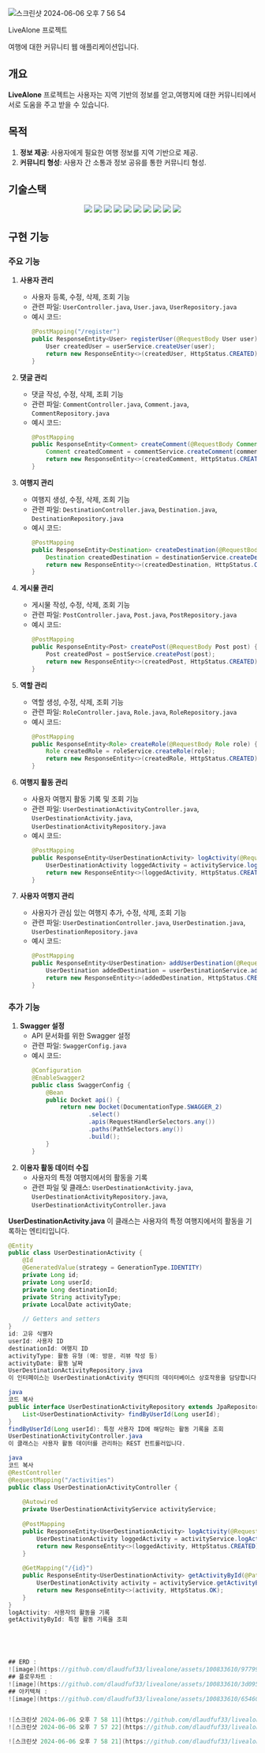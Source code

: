 ![스크린샷 2024-06-06 오후 7 56 54](https://github.com/dlaudfuf33/livealone/assets/100833610/65eb58cb-b521-40c5-b497-1839e1d812d6)

LiveAlone 프로젝트

여행에 대한 커뮤니티 웹 애플리케이션입니다.

## 개요

**LiveAlone** 프로젝트는 사용자는 지역 기반의 정보를 얻고,여행지에 대한 커뮤니티에서 서로 도움을 주고 받을 수 있습니다.

## 목적

1. **정보 제공**: 사용자에게 필요한 여행 정보를 지역 기반으로 제공.
2. **커뮤니티 형성**: 사용자 간 소통과 정보 공유를 통한 커뮤니티 형성.


## 기술스택
<div align=center> 
<img src="https://img.shields.io/badge/Java-007396?style=for-the-badge&logo=Java&logoColor=white"/>
<img src="https://img.shields.io/badge/TypeScript-3178C6?style=for-the-badge&logo=TypeScript&logoColor=white"/>
<img src="https://img.shields.io/badge/React-61DAFB?style=for-the-badge&logo=React&logoColor=white"/>
<img src="https://img.shields.io/badge/Spring%20Boot-6DB33F?style=for-the-badge&logo=Spring%20Boot&logoColor=white"/>
<img src="https://img.shields.io/badge/MySQL-4479A1?style=for-the-badge&logo=MySQL&logoColor=white"/>
<img src="https://img.shields.io/badge/Amazon%20S3-569A31?style=for-the-badge&logo=Amazon%20S3&logoColor=white"/>
<img src="https://img.shields.io/badge/JPA-6DB33F?style=for-the-badge&logo=Hibernate&logoColor=white"/>
<img src="https://img.shields.io/badge/SpringSecurity%20JWT-000000?style=for-the-badge&logo=JSON%20Web%20Tokens&logoColor=white"/>
  <img src="https://img.shields.io/badge/Git-F05032?style=for-the-badge&logo=Git&logoColor=white"/>
<img src="https://img.shields.io/badge/GitHub-181717?style=for-the-badge&logo=GitHub&logoColor=white"/>
</div>



## 구현 기능

### 주요 기능
1. **사용자 관리**
   - 사용자 등록, 수정, 삭제, 조회 기능
   - 관련 파일: `UserController.java`, `User.java`, `UserRepository.java`
   - 예시 코드:
     ```java
     @PostMapping("/register")
     public ResponseEntity<User> registerUser(@RequestBody User user) {
         User createdUser = userService.createUser(user);
         return new ResponseEntity<>(createdUser, HttpStatus.CREATED);
     }
     ```

2. **댓글 관리**
   - 댓글 작성, 수정, 삭제, 조회 기능
   - 관련 파일: `CommentController.java`, `Comment.java`, `CommentRepository.java`
   - 예시 코드:
     ```java
     @PostMapping
     public ResponseEntity<Comment> createComment(@RequestBody Comment comment) {
         Comment createdComment = commentService.createComment(comment);
         return new ResponseEntity<>(createdComment, HttpStatus.CREATED);
     }
     ```

3. **여행지 관리**
   - 여행지 생성, 수정, 삭제, 조회 기능
   - 관련 파일: `DestinationController.java`, `Destination.java`, `DestinationRepository.java`
   - 예시 코드:
     ```java
     @PostMapping
     public ResponseEntity<Destination> createDestination(@RequestBody Destination destination) {
         Destination createdDestination = destinationService.createDestination(destination);
         return new ResponseEntity<>(createdDestination, HttpStatus.CREATED);
     }
     ```

4. **게시물 관리**
   - 게시물 작성, 수정, 삭제, 조회 기능
   - 관련 파일: `PostController.java`, `Post.java`, `PostRepository.java`
   - 예시 코드:
     ```java
     @PostMapping
     public ResponseEntity<Post> createPost(@RequestBody Post post) {
         Post createdPost = postService.createPost(post);
         return new ResponseEntity<>(createdPost, HttpStatus.CREATED);
     }
     ```

5. **역할 관리**
   - 역할 생성, 수정, 삭제, 조회 기능
   - 관련 파일: `RoleController.java`, `Role.java`, `RoleRepository.java`
   - 예시 코드:
     ```java
     @PostMapping
     public ResponseEntity<Role> createRole(@RequestBody Role role) {
         Role createdRole = roleService.createRole(role);
         return new ResponseEntity<>(createdRole, HttpStatus.CREATED);
     }
     ```

6. **여행지 활동 관리**
   - 사용자 여행지 활동 기록 및 조회 기능
   - 관련 파일: `UserDestinationActivityController.java`, `UserDestinationActivity.java`, `UserDestinationActivityRepository.java`
   - 예시 코드:
     ```java
     @PostMapping
     public ResponseEntity<UserDestinationActivity> logActivity(@RequestBody UserDestinationActivity activity) {
         UserDestinationActivity loggedActivity = activityService.logActivity(activity);
         return new ResponseEntity<>(loggedActivity, HttpStatus.CREATED);
     }
     ```

7. **사용자 여행지 관리**
   - 사용자가 관심 있는 여행지 추가, 수정, 삭제, 조회 기능
   - 관련 파일: `UserDestinationController.java`, `UserDestination.java`, `UserDestinationRepository.java`
   - 예시 코드:
     ```java
     @PostMapping
     public ResponseEntity<UserDestination> addUserDestination(@RequestBody UserDestination userDestination) {
         UserDestination addedDestination = userDestinationService.addUserDestination(userDestination);
         return new ResponseEntity<>(addedDestination, HttpStatus.CREATED);
     }
     ```

### 추가 기능
1. **Swagger 설정**
   - API 문서화를 위한 Swagger 설정
   - 관련 파일: `SwaggerConfig.java`
   - 예시 코드:
     ```java
     @Configuration
     @EnableSwagger2
     public class SwaggerConfig {
         @Bean
         public Docket api() {
             return new Docket(DocumentationType.SWAGGER_2)
                     .select()
                     .apis(RequestHandlerSelectors.any())
                     .paths(PathSelectors.any())
                     .build();
         }
     }
     ```
1. **이용자 활동 데이터 수집**
   - 사용자의 특정 여행지에서의 활동을 기록
   - 관련 파일 및 클래스: `UserDestinationActivity.java`, `UserDestinationActivityRepository.java`, `UserDestinationActivityController.java`

**UserDestinationActivity.java**
이 클래스는 사용자의 특정 여행지에서의 활동을 기록하는 엔티티입니다.
```java
@Entity
public class UserDestinationActivity {
    @Id
    @GeneratedValue(strategy = GenerationType.IDENTITY)
    private Long id;
    private Long userId;
    private Long destinationId;
    private String activityType;
    private LocalDate activityDate;
    
    // Getters and setters
}
id: 고유 식별자
userId: 사용자 ID
destinationId: 여행지 ID
activityType: 활동 유형 (예: 방문, 리뷰 작성 등)
activityDate: 활동 날짜
UserDestinationActivityRepository.java
이 인터페이스는 UserDestinationActivity 엔티티의 데이터베이스 상호작용을 담당합니다.

java
코드 복사
public interface UserDestinationActivityRepository extends JpaRepository<UserDestinationActivity, Long> {
    List<UserDestinationActivity> findByUserId(Long userId);
}
findByUserId(Long userId): 특정 사용자 ID에 해당하는 활동 기록을 조회
UserDestinationActivityController.java
이 클래스는 사용자 활동 데이터를 관리하는 REST 컨트롤러입니다.

java
코드 복사
@RestController
@RequestMapping("/activities")
public class UserDestinationActivityController {
    
    @Autowired
    private UserDestinationActivityService activityService;
    
    @PostMapping
    public ResponseEntity<UserDestinationActivity> logActivity(@RequestBody UserDestinationActivity activity) {
        UserDestinationActivity loggedActivity = activityService.logActivity(activity);
        return new ResponseEntity<>(loggedActivity, HttpStatus.CREATED);
    }
    
    @GetMapping("/{id}")
    public ResponseEntity<UserDestinationActivity> getActivityById(@PathVariable Long id) {
        UserDestinationActivity activity = activityService.getActivityById(id);
        return new ResponseEntity<>(activity, HttpStatus.OK);
    }
}
logActivity: 사용자의 활동을 기록
getActivityById: 특정 활동 기록을 조회
     




## ERD :
![image](https://github.com/dlaudfuf33/livealone/assets/100833610/977990af-143e-4aec-bf0d-14e580d9eb95)
## 플로우차트 : 
![image](https://github.com/dlaudfuf33/livealone/assets/100833610/3d095940-d7db-4073-a715-d66b65dd2e96)
## 아키텍쳐 : 
![image](https://github.com/dlaudfuf33/livealone/assets/100833610/65460b82-2356-440f-8b55-dfb9688681db)


![스크린샷 2024-06-06 오후 7 58 11](https://github.com/dlaudfuf33/livealone/assets/100833610/adf17750-122e-4be6-8012-ad89c7e2b106)
![스크린샷 2024-06-06 오후 7 57 22](https://github.com/dlaudfuf33/livealone/assets/100833610/7e50210b-156d-43a5-b06f-0bb2d82caaa6)

![스크린샷 2024-06-06 오후 7 58 21](https://github.com/dlaudfuf33/livealone/assets/100833610/7bc40ecb-d1ec-425d-857e-7e4e402314a9)
